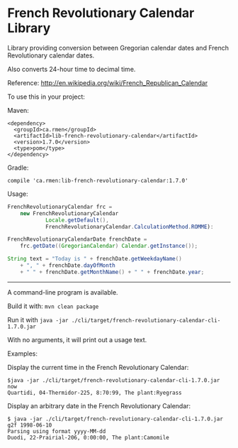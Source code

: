 French Revolutionary Calendar Library
=====================================

Library providing conversion between Gregorian calendar dates
and French Revolutionary calendar dates.

Also converts 24-hour time to decimal time.

Reference: http://en.wikipedia.org/wiki/French_Republican_Calendar

To use this in your project:

Maven:
```
<dependency>
  <groupId>ca.rmen</groupId>
  <artifactId>lib-french-revolutionary-calendar</artifactId>
  <version>1.7.0</version>
  <type>pom</type>
</dependency>
```

Gradle:
```
compile 'ca.rmen:lib-french-revolutionary-calendar:1.7.0'

```

Usage:
```java
FrenchRevolutionaryCalendar frc =
    new FrenchRevolutionaryCalendar
            Locale.getDefault(),
            FrenchRevolutionaryCalendar.CalculationMethod.ROMME):

FrenchRevolutionaryCalendarDate frenchDate =
    frc.getDate((GregorianCalendar) Calendar.getInstance());

String text = "Today is " + frenchDate.getWeekdayName()
    + ", " + frenchDate.dayOfMonth
    + " " + frenchDate.getMonthName() + " " + frenchDate.year;
```

----
A command-line program is available.

Build it with: `mvn clean package`

Run it with `java -jar ./cli/target/french-revolutionary-calendar-cli-1.7.0.jar`

With no arguments, it will print out a usage text.

Examples:

Display the current time in the French Revolutionary Calendar:
```shell
$java -jar ./cli/target/french-revolutionary-calendar-cli-1.7.0.jar now
Quartidi, 04-Thermidor-225, 8:70:99, The plant:Ryegrass
```
Display an arbitrary date in the French Revolutionary Calendar:
```
$ java -jar ./cli/target/french-revolutionary-calendar-cli-1.7.0.jar g2f 1998-06-10
Parsing using format yyyy-MM-dd
Duodi, 22-Prairial-206, 0:00:00, The plant:Camomile
```
